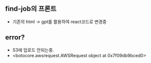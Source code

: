 ## find-job의 프론트

 -  기존의 html -> gpt를 활용하여 react코드로 변경중 


## error?
 - S3에 업로드 안되는중.
 - <botocore.awsrequest.AWSRequest object at 0x7f09db9bced0> 